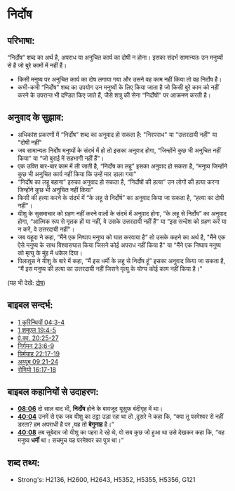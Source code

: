 # निर्दोष #

## परिभाषा: ##

“निर्दोष” शब्द का अर्थ है, अपराध या अनुचित कार्य का दोषी न होना। इसका संदर्भ सामान्यतः उन मनुष्यों से है जो बुरे कामों में नहीं हैं।

* किसी मनुष्य पर अनुचित कार्य का दोष लगाया गया और उसने वह काम नहीं किया तो वह निर्दोष है।
* कभी-कभी “निर्दोष” शब्द का उपयोग उन मनुष्यों के लिए किया जाता है जो किसी बुरे काम को नहीं करने के उपरान्त भी दण्डित किए जाते हैं, जैसे शत्रु की सेना “निर्दोषों” पर आक्रमण करती है।

## अनुवाद के सुझाव: ##

* अधिकांश प्रकरणों में “निर्दोष” शब्द का अनुवाद हो सकता है: "निरपराध" या "उत्तरदायी नहीं" या "दोषी नहीं"
* जब सामान्यतः निर्दोष मनुष्यों के संदर्भ में हो तो इसका अनुवाद होगा, “जिन्होंने कुछ भी अनुचित नहीं किया” या “जो बुराई में सहभागी नहीं हैं”।
* एक उक्ति बार-बार काम में ली जाती है, “निर्दोष का लहू” इसका अनुवाद हो सकता है, “मनुष्य जिन्होंने कुछ भी अनुचित कार्य नहीं किया कि उन्हें मार डाला गया”
* “निर्दोष का लहू बहाना” इसका अनुवाद हो सकता है, “निर्दोषों की हत्या” उन लोगों की हत्या करना जिन्होंने कुछ भी अनुचित नहीं किया”
* किसी की हत्या करने के संदर्भ में “के लहू से निर्दोर्ष” का अनुवाद किया जा सकता है, “हत्या का दोषी नहीं”।
* यीशु के सुसमाचार को ग्रहण नहीं करने वालों के संदर्भ में अनुवाद होगा, “के लहू से निर्दोष” का अनुवाद होगा, “आत्मिक रूप से मृतक हों या नहीं, वे उसके उत्तरदायी नहीं हैं” या “इस सन्देश को ग्रहण करें या न करें, वे उत्तरदायी नहीं”।
* जब यहूदा ने कहा, “मैंने एक निष्पाप मनुष्य को घात करवाया है” तो उसके कहने का अर्थ है, "मैंने एक ऐसे मनुष्य के साथ विश्वासघात किया जिसने कोई अपराध नहीं किया है" या "मैंने एक निष्पाप मनुष्य को मृत्यु के मुंह में धकेल दिया।
* पिलातुस ने यीशु के बारे में कहा, “मैं इस धर्मी के लहू से निर्दोष हूं” इसका अनुवाद किया जा सकता है, “मैं इस मनुष्य की हत्या का उत्तरदायी नहीं जिसने मृत्यु के योग्य कोई काम नहीं किया है।”

(यह भी देखें: [दोष](../kt/guilt.md))

## बाइबल सन्दर्भ: ##

* [1 कुरिन्थियों 04:3-4](rc://en/tn/help/1co/04/03)
* [1 शमूएल 19:4-5](rc://en/tn/help/1sa/19/04)
* [प्रे.का. 20:25-27](rc://en/tn/help/act/20/25)
* [निर्गमन 23:6-9](rc://en/tn/help/exo/23/06)
* [यिर्मयाह 22:17-19](rc://en/tn/help/jer/22/17)
* [अय्यूब 09:21-24](rc://en/tn/help/job/09/21)
* [रोमियो 16:17-18](rc://en/tn/help/rom/16/17)

## बाइबल कहानियों से उदाहरण: ##

* __[08:06](rc://en/tn/help/obs/08/06)__ दो साल बाद भी, __निर्दोष__ होने के बावजूद यूसुफ बंदीगृह में था।
* __[40:04](rc://en/tn/help/obs/40/04)__ उनमें से एक जब यीशु का ठट्ठा उड़ा रहा था तो ,दूसरे ने कहा कि, “क्या तू परमेश्वर से नहीं डरता? हम अपराधी है पर ,यह तो __बेगुनाह__ है।”
* __[40:08](rc://en/tn/help/obs/40/08)__ तब सूबेदार जो यीशु का पहरा दे रहे थे, वो सब कुछ जो हुआ था उसे देखकर कहा कि, “यह मनुष्य __धर्मी__ था। सचमुच यह परमेश्वर का पुत्र था।”

## शब्द तथ्य: ##

* Strong's: H2136, H2600, H2643, H5352, H5355, H5356, G121

